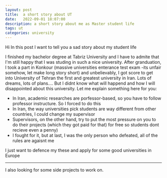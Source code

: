 ```yaml
---
layout: post
title:  a short story about UT
date:   2022-09-01 18:07:00
description: a short story about me as Master student life
tags: ut
categories: university
---
```

Hi
In this post I want to tell you a sad story about my student life

I finished my bachelor degree at <a herf="https://tabrizu.ac.ir/">Tabriz University</a> and I have to admite that I'm still happy that I was studing in such a nice university.
After granduation, I took a part in Konkour (massive universities enterance test exam -its unfair somehow, let make long story short) and unbelievably, I got score to get into <a herf="https://ut.ac.ir/">University of Tehran</a> the first and greatest university in Iran.
Lots of dreams, lots of plans....
But I didnt know what will happend and how I will disappointed about this university.
Let me explain something here for you:
<ul>
    <li>In Iran, academic researches are porfessor-based, so you have to follow professor instructure. So I forced to do this</li>
    <li>In Iran, the way universities pick students are way different from other countries, I could change my supervisor</li>
    <li>Supervisors, on the other hand, try to put the most pressure on you to do their projects (which they got paid for that) for free so students dont recieve even a penny)</li>
    <li>I fought for it, but at last, I was the only person who defeated, all of the rules are agaisnt me</li>
</ul>
I just want to defence my these and apply for some good universities in Europe
<hr>
I also looking for some side projects to work on.